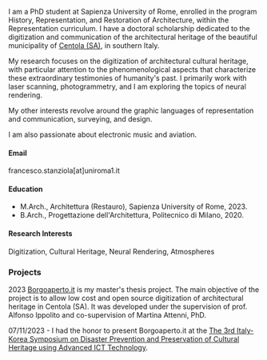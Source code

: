 I am a PhD student at Sapienza University of Rome, enrolled in the program History, Representation, and Restoration of Architecture, within the Representation curriculum. I have a doctoral scholarship dedicated to the digitization and communication of the architectural heritage of the beautiful municipality of [Centola (SA)](https://www.comune.centola.sa.it/it-it/home), in southern Italy.

My research focuses on the digitization of architectural cultural heritage, with particular attention to the phenomenological aspects that characterize these extraordinary testimonies of humanity's past. I primarily work with laser scanning, photogrammetry, and I am exploring the topics of neural rendering.

My other interests revolve around the graphic languages of representation and communication, surveying, and design. 

I am also passionate about electronic music and aviation. 
#### Email
francesco.stanziola[at]uniroma1.it

#### Education
- M.Arch., Architettura (Restauro), Sapienza University of Rome, 2023. 
- B.Arch., Progettazione dell'Architettura, Politecnico di Milano, 2020.

#### Research Interests
Digitization, Cultural Heritage, Neural Rendering, Atmospheres

### Projects
<strng>2023</strong> [Borgoaperto.it](https://borgoaperto.it/mediawiki/index.php/Pagina_principale) is my master's thesis project. The main objective of the project is to allow low cost and open source digitization of architectural heritage in Centola (SA).
It was developed under the supervision of prof. Alfonso Ippolito and co-supervision of Martina Attenni, PhD.

07/11/2023 - I had the honor to present Borgoaperto.it at the [The 3rd Italy-Korea Symposium on Disaster Prevention and Preservation of Cultural Heritage using Advanced ICT Technology](https://www.eventi.enea.it/tutti-gli-eventi-enea/3rd-italy-korea-symposium.html).

